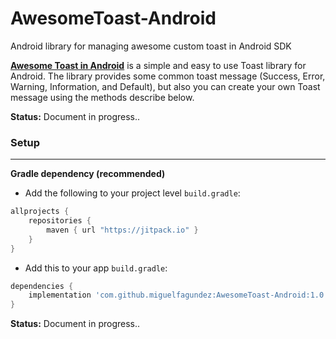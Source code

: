 # AwesomeToast-Android
Android library for managing awesome custom toast in Android SDK

[**Awesome Toast in Android**](https://github.com/miguelfagundez/AwesomeToast-Android)  is a simple and easy to use Toast library for Android. The library provides some common toast message (Success, Error, Warning, Information, and Default), but also you can create your own Toast message using the methods describe below. 

**Status:** Document in progress..

### Setup
-----

**Gradle dependency (recommended)** 

  -  Add the following to your project level `build.gradle`:
 
```gradle
allprojects {
	repositories {
		maven { url "https://jitpack.io" }
	}
}
```
  -  Add this to your app `build.gradle`:
 
```gradle
dependencies {
	implementation 'com.github.miguelfagundez:AwesomeToast-Android:1.0.1'
}
```

**Status:** Document in progress..

